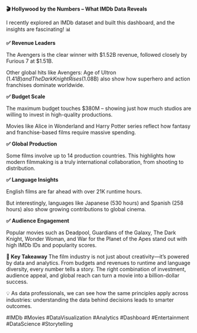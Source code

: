 **🎬 Hollywood by the Numbers – What IMDb Data Reveals**

I recently explored an IMDb dataset and built this dashboard, and the insights are fascinating! 📊

**✅ Revenue Leaders**

The Avengers is the clear winner with $1.52B revenue, followed closely by Furious 7 at $1.51B.

Other global hits like Avengers: Age of Ultron ($1.41B) and The Dark Knight Rises ($1.08B) also show how superhero and action franchises dominate worldwide.

**✅ Budget Scale**

The maximum budget touches $380M – showing just how much studios are willing to invest in high-quality productions.

Movies like Alice in Wonderland and Harry Potter series reflect how fantasy and franchise-based films require massive spending.

**✅ Global Production**

Some films involve up to 14 production countries. This highlights how modern filmmaking is a truly international collaboration, from shooting to distribution.

**✅ Language Insights**

English films are far ahead with over 21K runtime hours.

But interestingly, languages like Japanese (530 hours) and Spanish (258 hours) also show growing contributions to global cinema.

**✅ Audience Engagement**

Popular movies such as Deadpool, Guardians of the Galaxy, The Dark Knight, Wonder Woman, and War for the Planet of the Apes stand out with high IMDb IDs and popularity scores.

**📌 Key Takeaway**
The film industry is not just about creativity—it’s powered by data and analytics. From budgets and revenues to runtime and language diversity, every number tells a story. The right combination of investment, audience appeal, and global reach can turn a movie into a billion-dollar success.

💡 As data professionals, we can see how the same principles apply across industries: understanding the data behind decisions leads to smarter outcomes.

#IMDb #Movies #DataVisualization #Analytics #Dashboard #Entertainment #DataScience #Storytelling
